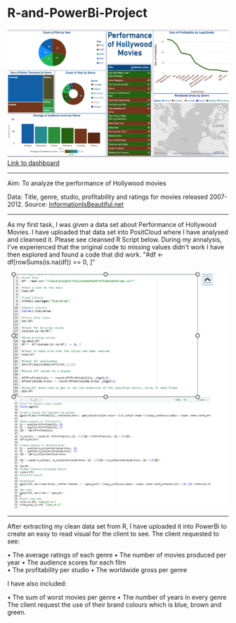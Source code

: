 # R-and-PowerBi-Project
![alt text](https://github.com/Aabazay/R-and-PowerBi-Project/blob/2ceac94b99bef906c968306584d98bfa71985115/Dashboard.png)
[Link to dashboard]( https://app.powerbi.com/groups/me/reports/4a6116c0-624d-46f4-adb4-a18859bd0f5f?ctid=6efd0f20-57c8-4447-b53f-00d4992ca50b&pbi_source=linkShare)

-------------------------------------
Aim: To analyze the performance of Hollywood movies 

Data: Title, genre, studio, profitability and ratings for movies released 2007-2012.
Source: [InformationIsBeautiful.net](https://user-images.githubusercontent.com/119430189/205911960-6e7f4f4a-c1ac-4f36-842b-3c4957df68b6.png)

-------------------------------------

As my first task, I was given a data set about Performance of Hollywood Movies. I have uploaded that data set into PositCloud where I have analysed and cleansed it. Please see cleansed R Script below. During my annalysis, I've experienced that the original code to missing values didn't work I have then explored and found a code that did work.  "#df <- df[rowSums(is.na(df)) == 0, ]"

![alt text](https://github.com/Aabazay/R-and-PowerBi-Project/blob/9f7003f3dd27da8501a3410c1ecf7cd21748ce44/R%20script.png)

--------------------------------------

After extracting my clean data set from R, I have uploaded it into PowerBi to create an easy to read visual for the client to see. The client requested to see:

•	The average ratings of each genre
•	The number of movies produced per year 
•	The audience scores for each film  
•	The profitability per studio 
•	The worldwide gross per genre 

I have also included:

•	The sum of worst movies per genre
•	The number of years in every genre
The client request the use of their brand colours which is blue, brown and green. 
